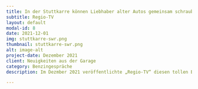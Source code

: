 ```yaml
---
title: In der Stuttkarre können Liebhaber alter Autos gemeinsam schrauben
subtitle: Regio-TV
layout: default
modal-id: 8
date: 2021-12-01
img: stuttkarre-swr.png
thumbnail: stuttkarre-swr.png
alt: image-alt
project-date: Dezember 2021
client: Neuigkeiten aus der Garage
category: Benzingespräche
description: Im Dezmber 2021 veröffentlichte „Regio-TV“ diesen tollen Beitrag über unser Projekt <a style="text-decoration:underline;" href="https://www.regio-tv.de/mediathek/video/in-der-stuttkarre-koennen-liebhaber-alter-autos-gemeinsam-schrauben/">Zum Beitrag</a>

---
```

